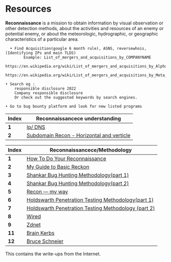 # Resources
**Reconnaissance** is a mission to obtain information by visual observation or other detection methods, about the activities and resources of an enemy or potential enemy, or about the meteorologic, hydrographic, or geographic characteristics of a particular area.


	  • Find Acquisition(google 6 month rule), ASNS, reversewhois,  (Identifying IPs and main TLDS)
		    Example: List_of_mergers_and_acquisitions_by_COMPANYNAME
		      https://en.wikipedia.org/wiki/List_of_mergers_and_acquisitions_by_Alphabet
		      https://en.wikipedia.org/wiki/List_of_mergers_and_acquisitions_by_Meta_Platforms
		
    • Search eg :
		responsible disclosure 2022 
		Company responsible disclosure 
		Or check out the suggested keywords by search engines.
		
    • Go to bug bounty platform and look for new listed programs 


Index | Reconnaissancece understanding
--- | ---
**1** | [Ip/ DNS]()
**2** | [Subdomain Recon - Horizontal and verticle]()



Index | Reconnaissancece/Methodology
--- | ---
**1** | [How To Do Your Reconnaissance](https://medium.com/bugbountywriteup/guide-to-basic-recon-bug-bounties-recon-)
**2** | [My Guide to Basic Reckon](https://blog.securitybreached.org/2017/11/25/guide-to-basic-recon-for-bugbounty/)
**3** | [Shankar Bug Hunting Methodology(part 1)](https://blog.usejournal.com/bug-hunting-methodology-part-1-91295b2d2066)
**4** | [Shankar Bug Hunting Methodology(part 2)](https://blog.usejournal.com/bug-hunting-methodology-part-2-5579dac06150)
**5** | [Recon — my way](https://medium.com/@ehsahil/recon-my-way-82b7e5f62e21)
**6** | [Holdswarth Penetration Testing Methodology(part 1)](https://medium.com/dvlpr/penetration-testing-methodology-part-1-6-recon-9296c4d07c8a)
**7** | [Holdswarth Penetration Testing Methodology (part 2)](https://medium.com/dvlpr/penetration-testing-methodology-part-1-6-recon-9296c4d07c8a)
**8** | [Wired](https://www.wired.com/categoory/threatlevel)
**9** | [Zdnet](https://www.zdnet.com/blog/security)
**11** | [Brain Kerbs](https://krebsonsecurity.com)
**12** |[Bruce Schneier](https://www.schneier.com)





This contains the write-ups from the Internet.
